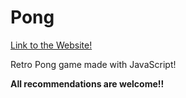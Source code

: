 # Pong

[Link to the Website!](https://xfl0w.github.io/Pong/)

Retro Pong game made with JavaScript!

**All recommendations are welcome!!**
